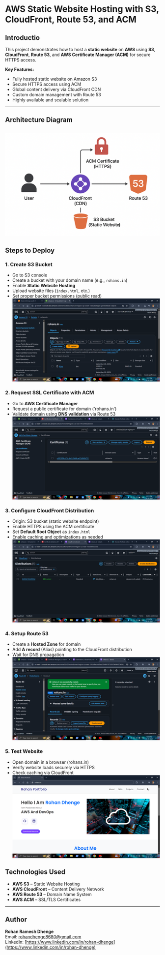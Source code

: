 # AWS Static Website Hosting with S3, CloudFront, Route 53, and ACM

## Introductio
This project demonstrates how to host a **static website** on **AWS** using **S3**, **CloudFront**, **Route 53**, and **AWS Certificate Manager (ACM)** for secure HTTPS access.  

**Key Features:**
- Fully hosted static website on Amazon S3
- Secure HTTPS access using ACM
- Global content delivery via CloudFront CDN
- Custom domain management with Route 53
- Highly available and scalable solution

---

## Architecture Diagram
![](./img/Architecture%20overview.png)
---

## Steps to Deploy

### 1. Create S3 Bucket
- Go to S3 console
- Create a bucket with your domain name (e.g., `rohans.in`)
- Enable **Static Website Hosting**
- Upload website files (`index.html`, etc.)
- Set proper bucket permissions (public read)
![](./img/s3.png)

### 2. Request SSL Certificate with ACM
- Go to **AWS Certificate Manager**
- Request a public certificate for domain ('rohans.in')
- Validate domain using **DNS validation** via Route 53
![](./img/ACM%20certificate.png)

### 3. Configure CloudFront Distribution
- Origin: S3 bucket (static website endpoint)
- Enable HTTPS using the ACM certificate
- Set **Default Root Object** as `index.html`
- Enable caching and optimizations as needed
![](./img/cloudfront.png)

### 4. Setup Route 53
- Create a **Hosted Zone** for domain
- Add **A record** (Alias) pointing to the CloudFront distribution
- Wait for DNS propagation
![](./img/Route53%20(2).png)
### 5. Test Website
- Open domain in a browser (rohans.in)
- Verify website loads securely via HTTPS
- Check caching via CloudFront
![](./img/porfolio.png)

## Technologies Used
- **AWS S3** – Static Website Hosting  
- **AWS CloudFront** – Content Delivery Network  
- **AWS Route 53** – Domain Name System  
- **AWS ACM** – SSL/TLS Certificates  

---

## Author
**Rohan Ramesh Dhenge**  
Email: rohandhenge8680@gmail.com  
LinkedIn: [https://www.linkedin.com/in/rohan-dhenge](https://www.linkedin.com/in/rohan-dhenge)









